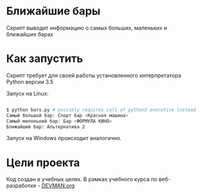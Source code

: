 # Ближайшие бары

Скрипт выводит информацию о самых больших, маленьких и ближайших барах

# Как запустить

Скрипт требует для своей работы установленного интерпретатора Python версии 3.5

Запуск на Linux:

```bash

$ python bars.py # possibly requires call of python3 executive instead of just python
Самый большой бар: Спорт бар <Красная машина>
Самый маленький бар: Бар <ФОРМУЛА КИНО>
Ближайший бар: Альтернатива 2
```

Запуск на Windows происходит аналогично.

# Цели проекта

Код создан в учебных целях. В рамках учебного курса по веб-разработке - [DEVMAN.org](https://devman.org)

